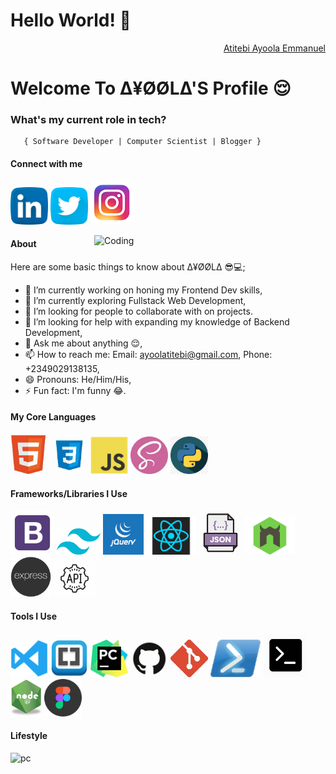 <h1>Hello World! 👋</h1>
<div align="right" class="badge-base LI-profile-badge" data-locale="en_US" data-size="medium" data-theme="dark" data-type="VERTICAL" data-vanity="ayoola-atitebi" data-version="v1"><a class="badge-base__link LI-simple-link" href="https://www.linkedin.com/in/ayoola-atitebi/"> Atitebi Ayoola Emmanuel</a></div>
    
<h1>Welcome To ∆¥ØØL∆'S Profile 😌</h1>



###   **What's my current role in tech?** </h2>
       { Software Developer | Computer Scientist | Blogger } 




#### Connect with me 
<a href="https://www.linkedin.com/in/ayoola-atitebi"><img src="images/linkedin.png" width="60" /></a>
<a href="https://twitter.com/AtitebiAyoola"><img src="images/twitter.png" width="60" /></a>
<a href="https://www.instagram.com/ayoolaatitebi/"><img src="images/ig.png" width="70" /></a>

<img align="right" alt="Coding" width="370" src="https://miro.medium.com/max/680/0*7Q3yvSIv_t0ioJ-Z.gif"/>

#### About
Here are some basic things to know about ∆¥ØØL∆ 😎💻;

- 🔭 I’m currently working on honing my Frontend Dev skills,
- 🌱 I’m currently exploring Fullstack Web Development,
- 👯 I’m looking for people to collaborate with on projects.
- 🤔 I’m looking for help with expanding my knowledge of Backend Development,
- 💬 Ask me about anything 😌,
- 📫 How to reach me: Email: ayoolatitebi@gmail.com, Phone: +2349029138135,
- 😄 Pronouns: He/Him/His,
- ⚡ Fun fact: I'm funny 😂.

#### My Core Languages
<code><img src="images/html.jpg" width="60" title="HTML" /></code>
<code><img src="images/css.jpg" width="60" title="CSS" /></code>
<code><img src="images/javascript.png" width="60" title="JavaScript" /></code>
 <code><img src="images/sass.jpg" width="60" title="SASS" /></code>
 <code><img src="images/python.png" width="60" title="Python" /></code>
<!-- <code><img src="images/dart.png" width="65" title="Dart" /></code> -->

#### Frameworks/Libraries I Use
<code><img src="images/B.png" width="70" title="Bootstrap" /></code>
<code><img src="images/tailwind.png" width="70" title="Tailwind" /></code>
 <code><img src="images/jQuery.png" width="65" title="jQuery" /></code>
  <code><img src="images/react.png" width="80" title="React" /></code>
  <code><img src="images/json.png" width="70" title="JSON" /></code>
   <code><img src="images/nodemon.png" width="80" title="Nodemon" /></code>
    <code><img src="images/express.png" width="65" title="Express" /></code> 
     <code><img src="images/api.jpg" width="70" title="API" /></code> 
<!-- <code><img src="images/Bulma.png" width="110" title="Bulma" /></code> -->
<!-- <code><img src="images/flutter.png" width="65" title="Flutter" /></code> -->

#### Tools I Use
<code><img src="images/visualstudio.svg" width="60" title="Visual Studio Code" /></code>
<code><img src="images/brackets.png" width="60" title="Brackets" /></code>
<code><img src="images/pycharm.png" width="60" title="PyCharm" /></code>
<code><img src="images/github.jpg" width="60" title="GitHub" /></code>
<code><img src="images/git.jpg" width="60" title="Git" /></code>
<code><img src="images/power.png" width="80" title="Powershell" /></code>
<code><img src="images/command.png" width="70" title="Command Prompt" /></code>
<code><img src="images/R.png" width="50" title="NodeJS" /></code> 
<code><img src="images/figma.jpeg" width="60" title="Figma" /></code>
<!-- <code><img src="images/x-code.png" width="60" title="Xcode" /></code> -->
<!-- <code><img src="images/postman.png" width="60" title="Postman API" /></code> -->
 
             
             
       
#### Lifestyle
![pc](https://user-images.githubusercontent.com/105937740/186015907-bd8b7db8-f875-454b-bf1a-36177129aa42.gif)

